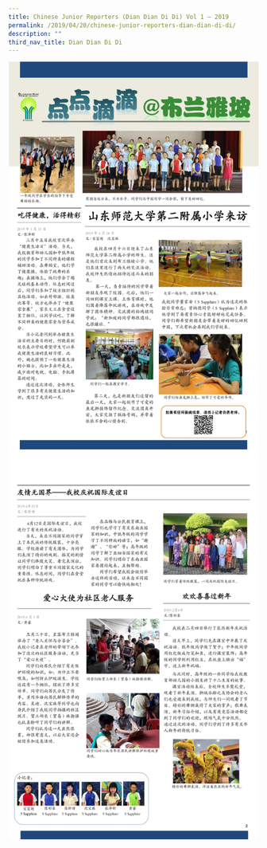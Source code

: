 ```yaml
---
title: Chinese Junior Reporters (Dian Dian Di Di) Vol 1 – 2019
permalink: /2019/04/20/chinese-junior-reporters-dian-dian-di-di/
description: ""
third_nav_title: Dian Dian Di Di
---
```

<img src="/images/chinese-junior-reporters-dian-dian-di-di-1.jpg">
<img src="/images/chinese-junior-reporters-dian-dian-di-di-2.jpg">
